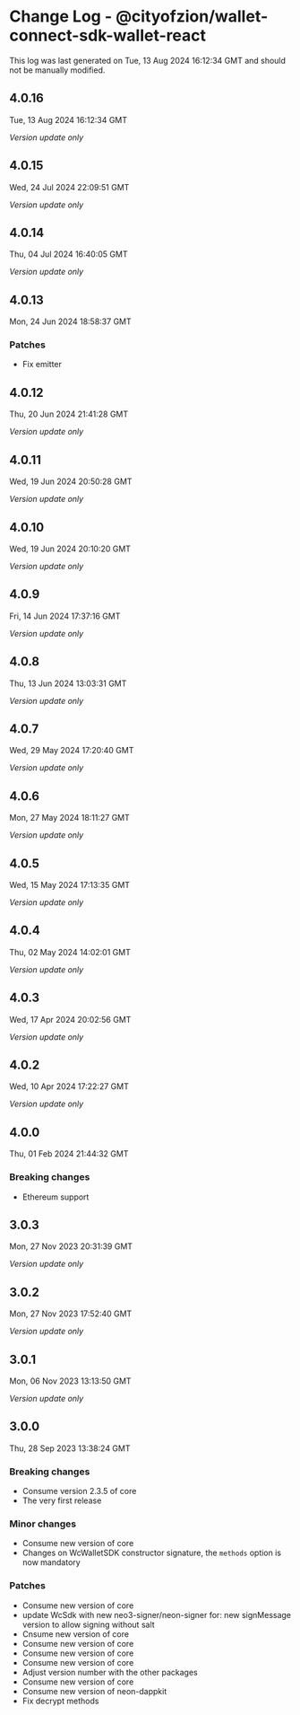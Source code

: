 # Change Log - @cityofzion/wallet-connect-sdk-wallet-react

This log was last generated on Tue, 13 Aug 2024 16:12:34 GMT and should not be manually modified.

## 4.0.16
Tue, 13 Aug 2024 16:12:34 GMT

_Version update only_

## 4.0.15
Wed, 24 Jul 2024 22:09:51 GMT

_Version update only_

## 4.0.14
Thu, 04 Jul 2024 16:40:05 GMT

_Version update only_

## 4.0.13
Mon, 24 Jun 2024 18:58:37 GMT

### Patches

- Fix emitter

## 4.0.12
Thu, 20 Jun 2024 21:41:28 GMT

_Version update only_

## 4.0.11
Wed, 19 Jun 2024 20:50:28 GMT

_Version update only_

## 4.0.10
Wed, 19 Jun 2024 20:10:20 GMT

_Version update only_

## 4.0.9
Fri, 14 Jun 2024 17:37:16 GMT

_Version update only_

## 4.0.8
Thu, 13 Jun 2024 13:03:31 GMT

_Version update only_

## 4.0.7
Wed, 29 May 2024 17:20:40 GMT

_Version update only_

## 4.0.6
Mon, 27 May 2024 18:11:27 GMT

_Version update only_

## 4.0.5
Wed, 15 May 2024 17:13:35 GMT

_Version update only_

## 4.0.4
Thu, 02 May 2024 14:02:01 GMT

_Version update only_

## 4.0.3
Wed, 17 Apr 2024 20:02:56 GMT

_Version update only_

## 4.0.2
Wed, 10 Apr 2024 17:22:27 GMT

_Version update only_

## 4.0.0
Thu, 01 Feb 2024 21:44:32 GMT

### Breaking changes

- Ethereum support

## 3.0.3
Mon, 27 Nov 2023 20:31:39 GMT

_Version update only_

## 3.0.2
Mon, 27 Nov 2023 17:52:40 GMT

_Version update only_

## 3.0.1
Mon, 06 Nov 2023 13:13:50 GMT

_Version update only_

## 3.0.0
Thu, 28 Sep 2023 13:38:24 GMT

### Breaking changes

- Consume version 2.3.5 of core
- The very first release

### Minor changes

- Consume new version of core
- Changes on WcWalletSDK constructor signature, the `methods` option is now mandatory

### Patches

- Consume new version of core
- update WcSdk with new neo3-signer/neon-signer for: new signMessage version to allow signing without salt
- Cnsume new version of core
- Consume new version of core
- Consume new version of core
- Consume new version of core
- Adjust version number with the other packages
- Consume new version of core
- Consume new version of neon-dappkit
- Fix decrypt methods

